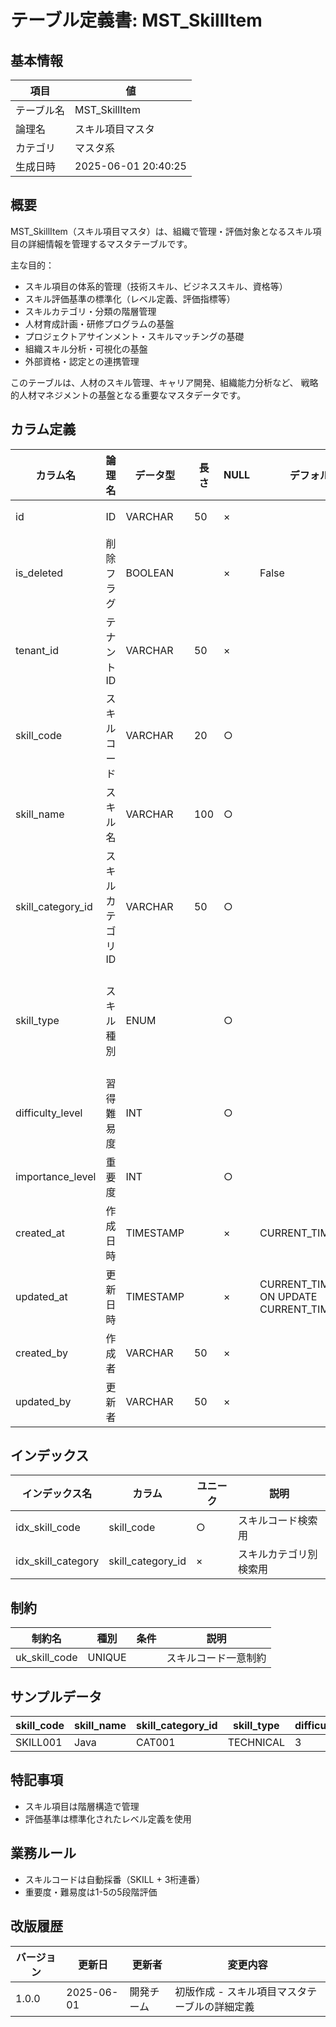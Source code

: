 # テーブル定義書: MST_SkillItem

## 基本情報

| 項目 | 値 |
|------|-----|
| テーブル名 | MST_SkillItem |
| 論理名 | スキル項目マスタ |
| カテゴリ | マスタ系 |
| 生成日時 | 2025-06-01 20:40:25 |

## 概要

MST_SkillItem（スキル項目マスタ）は、組織で管理・評価対象となるスキル項目の詳細情報を管理するマスタテーブルです。

主な目的：
- スキル項目の体系的管理（技術スキル、ビジネススキル、資格等）
- スキル評価基準の標準化（レベル定義、評価指標等）
- スキルカテゴリ・分類の階層管理
- 人材育成計画・研修プログラムの基盤
- プロジェクトアサインメント・スキルマッチングの基礎
- 組織スキル分析・可視化の基盤
- 外部資格・認定との連携管理

このテーブルは、人材のスキル管理、キャリア開発、組織能力分析など、
戦略的人材マネジメントの基盤となる重要なマスタデータです。


## カラム定義

| カラム名 | 論理名 | データ型 | 長さ | NULL | デフォルト | 説明 |
|----------|--------|----------|------|------|------------|------|
| id | ID | VARCHAR | 50 | × |  | プライマリキー（UUID） |
| is_deleted | 削除フラグ | BOOLEAN |  | × | False | 論理削除フラグ |
| tenant_id | テナントID | VARCHAR | 50 | × |  | マルチテナント識別子 |
| skill_code | スキルコード | VARCHAR | 20 | ○ |  | スキル項目を一意に識別するコード（例：SKILL001） |
| skill_name | スキル名 | VARCHAR | 100 | ○ |  | スキル項目の正式名称 |
| skill_category_id | スキルカテゴリID | VARCHAR | 50 | ○ |  | スキルカテゴリのID |
| skill_type | スキル種別 | ENUM |  | ○ |  | スキルの種別（TECHNICAL:技術、BUSINESS:ビジネス、CERTIFICATION:資格） |
| difficulty_level | 習得難易度 | INT |  | ○ |  | スキル習得の難易度（1-5段階） |
| importance_level | 重要度 | INT |  | ○ |  | 組織における重要度（1-5段階） |
| created_at | 作成日時 | TIMESTAMP |  | × | CURRENT_TIMESTAMP | レコード作成日時 |
| updated_at | 更新日時 | TIMESTAMP |  | × | CURRENT_TIMESTAMP ON UPDATE CURRENT_TIMESTAMP | レコード更新日時 |
| created_by | 作成者 | VARCHAR | 50 | × |  | レコード作成者のユーザーID |
| updated_by | 更新者 | VARCHAR | 50 | × |  | レコード更新者のユーザーID |

## インデックス

| インデックス名 | カラム | ユニーク | 説明 |
|----------------|--------|----------|------|
| idx_skill_code | skill_code | ○ | スキルコード検索用 |
| idx_skill_category | skill_category_id | × | スキルカテゴリ別検索用 |

## 制約

| 制約名 | 種別 | 条件 | 説明 |
|--------|------|------|------|
| uk_skill_code | UNIQUE |  | スキルコード一意制約 |

## サンプルデータ

| skill_code | skill_name | skill_category_id | skill_type | difficulty_level | importance_level |
|------|------|------|------|------|------|
| SKILL001 | Java | CAT001 | TECHNICAL | 3 | 4 |

## 特記事項

- スキル項目は階層構造で管理
- 評価基準は標準化されたレベル定義を使用

## 業務ルール

- スキルコードは自動採番（SKILL + 3桁連番）
- 重要度・難易度は1-5の5段階評価

## 改版履歴

| バージョン | 更新日 | 更新者 | 変更内容 |
|------------|--------|--------|----------|
| 1.0.0 | 2025-06-01 | 開発チーム | 初版作成 - スキル項目マスタテーブルの詳細定義 |
